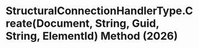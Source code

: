 # StructuralConnectionHandlerType.Create(Document, String, Guid, String, ElementId) Method (2026)

﻿